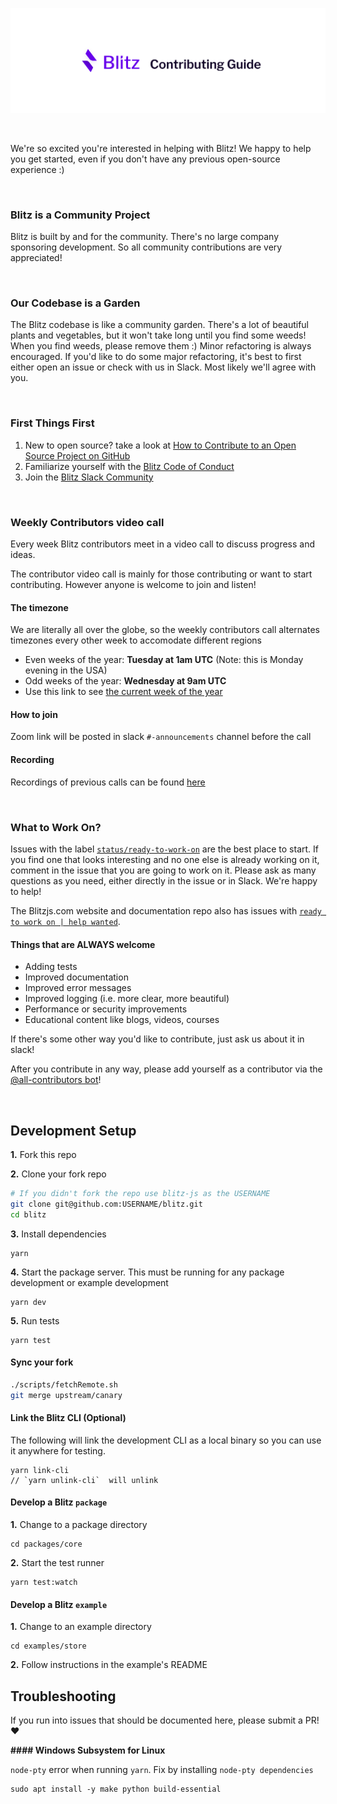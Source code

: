 ![Blitz Contributing Guide](https://raw.githubusercontent.com/blitz-js/art/master/contributing-guide.png)

<br>

We're so excited you're interested in helping with Blitz! We happy to help you get started, even if you don't have any previous open-source experience :)

<br>

### Blitz is a Community Project

Blitz is built by and for the community. There's no large company sponsoring development. So all community contributions are very appreciated!

<br>

### Our Codebase is a Garden

The Blitz codebase is like a community garden. There's a lot of beautiful plants and vegetables, but it won't take long until you find some weeds! When you find weeds, please remove them :) Minor refactoring is always encouraged. If you'd like to do some major refactoring, it's best to first either open an issue or check with us in Slack. Most likely we'll agree with you.

<br>

### First Things First

1. New to open source? take a look at [How to Contribute to an Open Source Project on GitHub](https://egghead.io/courses/how-to-contribute-to-an-open-source-project-on-github)
2. Familiarize yourself with the [Blitz Code of Conduct](https://github.com/blitz-js/blitz/blob/canary/CODE_OF_CONDUCT.md)
3. Join the [Blitz Slack Community](https://slack.blitzjs.com)

<br>

### Weekly Contributors video call

Every week Blitz contributors meet in a video call to discuss progress and ideas.

The contributor video call is mainly for those contributing or want to start contributing. However anyone is welcome to join and listen!

#### The timezone

We are literally all over the globe, so the weekly contributors call alternates timezones every other week to accomodate different regions

- Even weeks of the year: **Tuesday at 1am UTC** (Note: this is Monday evening in the USA)
- Odd weeks of the year: **Wednesday at 9am UTC**
- Use this link to see [the current week of the year](https://whatweekisit.com)

#### How to join

Zoom link will be posted in slack `#-announcements` channel before the call

#### Recording

Recordings of previous calls can be found [here](https://www.youtube.com/playlist?list=PLvm6NqxNNnBLFxZux5OHraTAcIBJz2FvR)

<br>

### What to Work On?

Issues with the label [`status/ready-to-work-on`](https://github.com/blitz-js/blitz/labels/status%2Fready-to-work-on) are the best place to start. If you find one that looks interesting and no one else is already working on it, comment in the issue that you are going to work on it. Please ask as many questions as you need, either directly in the issue or in Slack. We're happy to help!

The Blitzjs.com website and documentation repo also has issues with [`ready to work on | help wanted`](https://github.com/blitz-js/blitzjs.com/issues?q=is%3Aissue+is%3Aopen+sort%3Aupdated-desc+label%3A%22ready+to+work+on+%7C+help+wanted%22).

#### Things that are ALWAYS welcome

- Adding tests
- Improved documentation
- Improved error messages
- Improved logging (i.e. more clear, more beautiful)
- Performance or security improvements
- Educational content like blogs, videos, courses

If there's some other way you'd like to contribute, just ask us about it in slack!

After you contribute in any way, please add yourself as a contributor via the [@all-contributors bot](https://allcontributors.org/docs/en/bot/usage)!

<br>

## Development Setup

**1.** Fork this repo

**2.** Clone your fork repo

```sh
# If you didn't fork the repo use blitz-js as the USERNAME
git clone git@github.com:USERNAME/blitz.git
cd blitz
```

**3.** Install dependencies

```
yarn
```

**4.** Start the package server. This must be running for any package development or example development

```
yarn dev
```

**5.** Run tests

```
yarn test
```

#### Sync your fork

```sh
./scripts/fetchRemote.sh
git merge upstream/canary
```

#### Link the Blitz CLI (Optional)

The following will link the development CLI as a local binary so you can use it anywhere for testing.

```
yarn link-cli
// `yarn unlink-cli`  will unlink
```

#### Develop a Blitz `package`

**1.** Change to a package directory

```
cd packages/core
```

**2.** Start the test runner

```
yarn test:watch
```

#### Develop a Blitz `example`

**1.** Change to an example directory

```
cd examples/store
```

**2.** Follow instructions in the example's README

## Troubleshooting

If you run into issues that should be documented here, please submit a PR! ❤️

**#### Windows Subsystem for Linux**

`node-pty` error when running `yarn`. Fix by installing `node-pty dependencies`

```
sudo apt install -y make python build-essential
```
